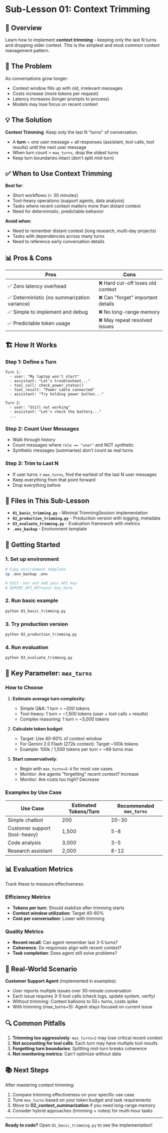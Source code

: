 # Sub-Lesson 01: Context Trimming

## 📖 Overview

Learn how to implement **context trimming** - keeping only the last N turns and dropping older context. This is the simplest and most common context management pattern.

## 🎯 The Problem

As conversations grow longer:

- Context window fills up with old, irrelevant messages
- Costs increase (more tokens per request)
- Latency increases (longer prompts to process)
- Models may lose focus on recent context

## 💡 The Solution

**Context Trimming**: Keep only the last N "turns" of conversation.

- A **turn** = one user message + all responses (assistant, tool calls, tool results) until the next user message
- When turn count > `max_turns`, drop the oldest turns
- Keep turn boundaries intact (don't split mid-turn)

## ✅ When to Use Context Trimming

**Best for**:

- Short workflows (< 30 minutes)
- Tool-heavy operations (support agents, data analysis)
- Tasks where recent context matters more than distant context
- Need for deterministic, predictable behavior

**Avoid when**:

- Need to remember distant context (long research, multi-day projects)
- Tasks with dependencies across many turns
- Need to reference early conversation details

## 📊 Pros & Cons

| Pros                                         | Cons                              |
| -------------------------------------------- | --------------------------------- |
| ✅ Zero latency overhead                     | ❌ Hard cut-off loses old context |
| ✅ Deterministic (no summarization variance) | ❌ Can "forget" important details |
| ✅ Simple to implement and debug             | ❌ No long-range memory           |
| ✅ Predictable token usage                   | ❌ May repeat resolved issues     |

## 🏗️ How It Works

### Step 1: Define a Turn

```
Turn 1:
  - user: "My laptop won't start"
  - assistant: "Let's troubleshoot..."
  - tool_call: check_power_status()
  - tool_result: "Power cable connected"
  - assistant: "Try holding power button..."

Turn 2:
  - user: "Still not working"
  - assistant: "Let's check the battery..."
  ...
```

### Step 2: Count User Messages

- Walk through history
- Count messages where `role == "user"` and NOT synthetic
- Synthetic messages (summaries) don't count as real turns

### Step 3: Trim to Last N

- If user turns > `max_turns`, find the earliest of the last N user messages
- Keep everything from that point forward
- Drop everything before

## 📝 Files in This Sub-Lesson

- **`01_basic_trimming.py`** - Minimal TrimmingSession implementation
- **`02_production_trimming.py`** - Production version with logging, metadata
- **`03_evaluate_trimming.py`** - Evaluation framework with metrics
- **`.env_backup`** - Environment template

## 🚀 Getting Started

### 1. Set up environment

```bash
# Copy environment template
cp .env_backup .env

# Edit .env and add your API key
# GEMINI_API_KEY=your_key_here
```

### 2. Run basic example

```bash
python 01_basic_trimming.py
```

### 3. Try production version

```bash
python 02_production_trimming.py
```

### 4. Run evaluation

```bash
python 03_evaluate_trimming.py
```

## 🔧 Key Parameter: `max_turns`

### How to Choose

1. **Estimate average turn complexity**:

   - Simple Q&A: 1 turn = ~200 tokens
   - Tool-heavy: 1 turn = ~1,500 tokens (user + tool calls + results)
   - Complex reasoning: 1 turn = ~3,000 tokens

2. **Calculate token budget**:

   - Target: Use 40-60% of context window
   - For Gemini 2.0 Flash (272k context): Target ~100k tokens
   - Example: 100k / 1,500 tokens per turn = ~66 turns max

3. **Start conservatively**:
   - Begin with `max_turns=5-8` for most use cases
   - Monitor: Are agents "forgetting" recent context? Increase
   - Monitor: Are costs too high? Decrease

### Examples by Use Case

| Use Case                      | Estimated Tokens/Turn | Recommended `max_turns` |
| ----------------------------- | --------------------- | ----------------------- |
| Simple chatbot                | 200                   | 20-30                   |
| Customer support (tool-heavy) | 1,500                 | 5-8                     |
| Code analysis                 | 3,000                 | 3-5                     |
| Research assistant            | 2,000                 | 8-12                    |

## 📊 Evaluation Metrics

Track these to measure effectiveness:

### Efficiency Metrics

- **Tokens per turn**: Should stabilize after trimming starts
- **Context window utilization**: Target 40-60%
- **Cost per conversation**: Lower with trimming

### Quality Metrics

- **Recent recall**: Can agent remember last 3-5 turns?
- **Coherence**: Do responses align with recent context?
- **Task completion**: Does agent still solve problems?

## 🎯 Real-World Scenario

**Customer Support Agent** (implemented in examples):

- User reports multiple issues over 30-minute conversation
- Each issue requires 3-5 tool calls (check logs, update system, verify)
- Without trimming: Context balloons to 50+ turns, costs spike
- With trimming (max_turns=5): Agent stays focused on current issue

## 🔍 Common Pitfalls

1. **Trimming too aggressively**: `max_turns=2` may lose critical recent context
2. **Not accounting for tool calls**: Each turn may have multiple tool results
3. **Forgetting turn boundaries**: Splitting mid-turn breaks coherence
4. **Not monitoring metrics**: Can't optimize without data

## 📚 Next Steps

After mastering context trimming:

1. Compare trimming effectiveness on your specific use case
2. Tune `max_turns` based on your token budget and task requirements
3. Move to **02_context_summarization** if you need long-range memory
4. Consider hybrid approaches (trimming + notes) for multi-hour tasks

---

**Ready to code?** Open `01_basic_trimming.py` to see the implementation!

